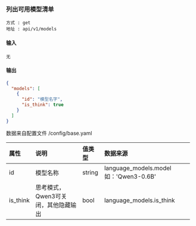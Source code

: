 ### 列出可用模型清单

```
方式 : get
地址 : api/v1/models
```

#### 输入

    无

#### 输出

```Json
{
  "models": [
    {
      "id": "模型名字",
      "is_think": true
    }
  ]
}
```

数据来自配置文件 /config/base.yaml

| 属性       | 说明                   | 值类型    | 数据来源                                 |
|:---------|:---------------------|:-------|:-------------------------------------|
| id       | 模型名称                 | string | language_models.model 如：'Qwen3-0.6B' |
| is_think | 思考模式，Qwen3可关闭，其他隐藏输出 | bool   | language_models.is_think             |

